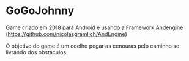 # GoGoJohnny

Game criado em 2018 para Android e usando a Framework Andengine (https://github.com/nicolasgramlich/AndEngine)

O objetivo do game é um coelho pegar as cenouras pelo caminho se livrando dos obstáculos.
